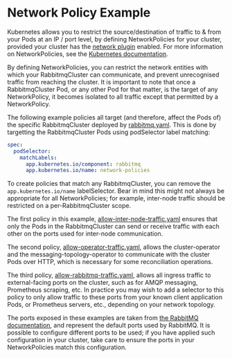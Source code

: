 # Network Policy Example

Kubernetes allows you to restrict the source/destination of traffic to & from your Pods at an IP / port level, by defining NetworkPolicies for your cluster, provided your
cluster has the [network plugin](https://kubernetes.io/docs/concepts/extend-kubernetes/compute-storage-net/network-plugins/) enabled. For more
information on NetworkPolicies, see the [Kubernetes documentation](https://kubernetes.io/docs/concepts/services-networking/network-policies/).

By defining NetworkPolicies, you can restrict the network entities with which your RabbitmqCluster can communicate, and prevent unrecognised traffic
from reaching the cluster. It is important to note that once a RabbitmqCluster Pod, or any other Pod for that matter, is the target of any
NetworkPolicy, it becomes isolated to all traffic except that permitted by a NetworkPolicy.

The following example policies all target (and therefore, affect the Pods of) the specific RabbitmqCluster deployed by [rabbitmq.yaml](./rabbitmq.yaml).
This is done by targetting the RabbitmqCluster Pods using podSelector label matching:
```yaml
spec:
  podSelector:
    matchLabels:
      app.kubernetes.io/component: rabbitmq
      app.kubernetes.io/name: network-policies
```
To create policies that match any RabbitmqCluster, you can remove the `app.kubernetes.io/name` labelSelector. Bear in mind this might not always
be appropriate for all NetworkPolicies; for example, inter-node traffic should be restricted on a per-RabbitmqCluster scope.

The first policy in this example, [allow-inter-node-traffic.yaml](./allow-inter-node-traffic.yaml) ensures that only the Pods in the RabbitmqCluster
can send or receive traffic with each other on the ports used for inter-node communication.

The second policy, [allow-operator-traffic.yaml](./allow-operator-traffic.yaml), allows the cluster-operator and the messaging-topology-operator to
communicate with the cluster Pods over HTTP, which is necessary for some reconciliation operations.

The third policy, [allow-rabbitmq-traffic.yaml](./allow-rabbitmq-traffic.yaml), allows all ingress traffic to external-facing ports on the cluster,
such as for AMQP messaging, Prometheus scraping, etc. In practice you may wish to add a selector to this policy to only allow traffic to these
ports from your known client application Pods, or Prometheus servers, etc., depending on your network topology.

The ports exposed in these examples are taken from [the RabbitMQ documentation](https://www.rabbitmq.com/networking.html#ports), and represent
the default ports used by RabbitMQ. It is possible to configure different ports to be used; if you have applied such configuration in your cluster,
take care to ensure the ports in your NetworkPolicies match this configuration.
